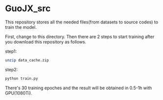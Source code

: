 # GuoJX_src

This repository stores all the needed files(from datasets to source codes) to train the model. 

First, change to this directory. Then there are 2 steps to start training after you download this repository as follows.

step1:

```bash
unzip data_cache.zip
```

step2:

```bash
python train.py
```

There's 30 training epoches and the result will be obtained in 0.5-1h with GPU(1080Ti).
